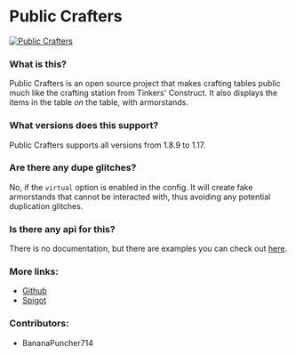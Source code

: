 # Public Crafters
[![Public Crafters](https://i.imgur.com/z6YPbQ9.png)](https://www.spigotmc.org/resources/50686/)
### What is this?  
Public Crafters is an open source project that makes crafting tables public much like the crafting station from Tinkers' Construct. It also displays the items in the table *on* the table, with armorstands.

### What versions does this support?
Public Crafters supports all versions from 1.8.9 to 1.17.

### Are there any dupe glitches?
No, if the `virtual` option is enabled in the config. It will create fake armorstands that cannot be interacted with, thus avoiding any potential duplication glitches.

### Is there any api for this?
There is no documentation, but there are examples you can check out [here](https://github.com/BananaPuncher714/PublicCrafters/tree/master/io/github/bananapuncher714/crafters/example).

### More links:
- [Github](https://github.com/BananaPuncher714/PublicCrafters)
- [Spigot](https://www.spigotmc.org/resources/50686/)

### Contributors:
- BananaPuncher714